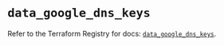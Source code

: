 # `data_google_dns_keys`

Refer to the Terraform Registry for docs: [`data_google_dns_keys`](https://registry.terraform.io/providers/hashicorp/google/6.39.0/docs/data-sources/dns_keys).

